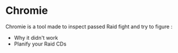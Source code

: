 # Chromie

Chromie is a tool made to inspect passed Raid fight and try to figure :
- Why it didn't work
- Planify your Raid CDs
 